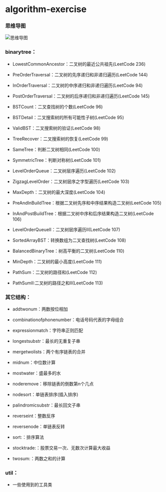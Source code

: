 # algorithm-exercise

### 思维导图
![思维导图](../master/img/algorithm.jpeg "思维导图")

### binarytree：

  * LowestCommonAncestor：二叉树的最近公共祖先(LeetCode 236)

  * PreOrderTraversal：二叉树的先序递归和非递归遍历(LeetCode 144)

  * InOrderTraversal：二叉树的中序递归和非递归遍历(LeetCode 94)

  * PostOrderTraversal：二叉树的后序递归和非递归遍历(LeetCode 145)

  * BSTCount：二叉查找树的个数(LeetCode 96)

  * BSTDetail：二叉搜索树的所有可能性子树(LeetCode 95)

  * ValidBST：二叉搜索树的验证(LeetCode 98)

  * TreeRecover：二叉搜索树的恢复(LeetCode 99)

  * SameTree：判断二叉树相同(LeetCode 100)

  * SymmetricTree：判断对称树(LeetCode 101)

  * LevelOrderQueue：二叉树层序遍历(LeetCode 102)

  * ZigzagLevelOrder：二叉树层序之字型遍历(LeetCode 103)

  * MaxDepth：二叉树的最大深度(LeetCode 104)

  * PreAndInBuildTree：根据二叉树先序和中序结果构造二叉树(LeetCode 105)

  * InAndPostBuildTree：根据二叉树中序和后序结果构造二叉树(LeetCode 106)

  * LevelOrderQueueII：二叉树层序遍历II(LeetCode 107)

  * SortedArrayBST：转换数组为二叉查找树(LeetCode 108)

  * BalancedBinaryTree：树高平衡的二叉树(LeetCode 110)

  * MinDepth：二叉树的最小高度(LeetCode 111)

  * PathSum：二叉树的路径和(LeetCode 112)

  * PathSumII:二叉树的路径之和II(LeetCode 113)


### 其它结构：
  * addtwonum：两数按位相加

  * combinationofphonenumber：电话号码代表的字母组合

  * expressionmatch：字符串正则匹配

  * longestsubstr：最长的无重复子串

  * mergetwolists：两个有序链表的合并

  * midnum：中位数计算

  * mostwater：盛最多的水

  * noderemove：移除链表的倒数第n个几点

  * nodesort：单链表排序(插入排序)

  * palindromicsubstr：最长回文子串

  * reverseint：整数反序

  * reversenode：单链表反转

  * sort:：排序算法

  * stocktrade:：股票交易一次、无数次计算最大收益

  * twosum:：两数之和的计算


### util：

  * 一些使用到的工具类